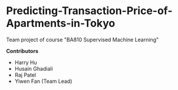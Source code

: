 # Predicting-Transaction-Price-of-Apartments-in-Tokyo
Team project of course "BA810 Supervised Machine Learning"


**Contributors**
- Harry Hu
- Husain Ghadiali
- Raj Patel
- Yiwen Fan (Team Lead)
